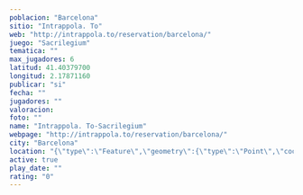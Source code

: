 ```yaml
---
poblacion: "Barcelona"
sitio: "Intrappola. To"
web: "http://intrappola.to/reservation/barcelona/"
juego: "Sacrilegium"
tematica: ""
max_jugadores: 6
latitud: 41.40379700
longitud: 2.17871160
publicar: "si"
fecha: ""
jugadores: ""
valoracion: 
foto: ""
name: "Intrappola. To-Sacrilegium"
webpage: "http://intrappola.to/reservation/barcelona/"
city: "Barcelona"
location: "{\"type\":\"Feature\",\"geometry\":{\"type\":\"Point\",\"coordinates\":[2.1787116,41.403797]}}"
active: true
play_date: ""
rating: "0"
---
```

